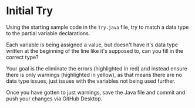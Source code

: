 # Initial Try

Using the starting sample code in the `Try.java` file, try to match a data type to the partial variable declarations.

Each variable is being assigned a value, but doesn't have it's data type written at the beginning of the line like it's supposed to, can you fill in the correct type?

Your goal is the eliminate the errors (highlighted in red) and instead ensure there is only warnings (highlighted in yellow), as that means there are no data type issues, just issues with the variables not being used further.

Once you have gotten to just warnings, save the Java file and commit and push your changes via GitHub Desktop.
